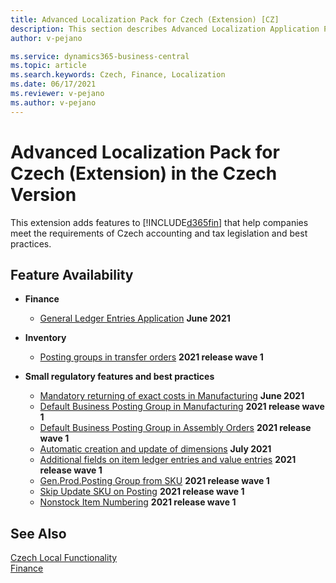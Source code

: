 ```yaml
---
title: Advanced Localization Pack for Czech (Extension) [CZ]
description: This section describes Advanced Localization Application Pack for Czech extension functionality.
author: v-pejano

ms.service: dynamics365-business-central
ms.topic: article
ms.search.keywords: Czech, Finance, Localization
ms.date: 06/17/2021
ms.reviewer: v-pejano
ms.author: v-pejano
---
```


# Advanced Localization Pack for Czech (Extension) in the Czech Version

This extension adds features to [!INCLUDE[d365fin](../../includes/d365fin_md.md)] that help companies meet the requirements of Czech accounting and tax legislation and best practices.

## Feature Availability

- **Finance**
  - [General Ledger Entries Application](general-ledger-entries-application.md) **June 2021**

- **Inventory**
  - [Posting groups in transfer orders](how-to-use-posting-groups-in-transfer-orders.md) **2021 release wave 1**

- **Small regulatory features and best practices**
  - [Mandatory returning of exact costs in Manufacturing](how-to-setup-mandatory-return-exact-costs-manufacturing.md) **June 2021**
  - [Default Business Posting Group in Manufacturing](how-to-setup-default-bus-post-group-manufacturing.md) **2021 release wave 1**
  - [Default Business Posting Group in Assembly Orders](how-to-setup-default-bus-post-group-assembly-orders.md) **2021 release wave 1**
  - [Automatic creation and update of dimensions](how-to-setup-automatic-creation-and-update-dimensions.md) **July 2021**
  - [Additional fields on item ledger entries and value entries](how-to-use-add-fields-item-entries.md) **2021 release wave 1**
  - [Gen.Prod.Posting Group from SKU](how-to-setup-gen-prod-posting-group-from-sku.md) **2021 release wave 1**
  - [Skip Update SKU on Posting](how-to-setup-skip-update-sku-on-posting.md) **2021 release wave 1**
  - [Nonstock Item Numbering](how-to-setup-nonstock-item-numbering.md) **2021 release wave 1**

## See Also

[Czech Local Functionality](czech-local-functionality.md)  
[Finance](../../finance.md)  
